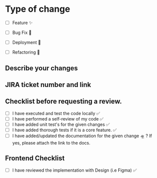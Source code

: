 # Type of change

- [ ] Feature :sparkles:		
- [ ] Bug Fix :bug: 
- [ ] Deployment :rocket:	
- [ ] Refactoring  :art:	 


## Describe your changes




## JIRA ticket number and link





## Checklist before requesting a review.

- [ ] I have executed and test the code locally :white_check_mark:
- [ ] I have performed a self-review of my code :white_check_mark: 
- [ ] I have added  unit test's for the given changes :white_check_mark: 
- [ ] I have added thorough tests if it is a core feature. :white_check_mark: 
- [ ] I have added/updated the documentation  for the given change  :flying_saucer:	 ? If yes, please attach the link to the docs. 

## Frontend Checklist
- [ ] I have reviewed the implementation with Design (i.e Figma) :white_check_mark:
